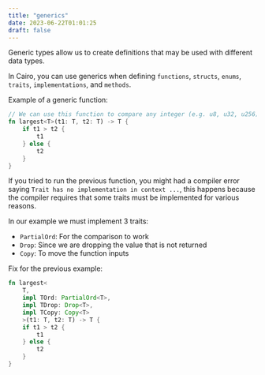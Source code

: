 ```yaml
---
title: "generics"
date: 2023-06-22T01:01:25
draft: false
---
```


Generic types allow us to create definitions that may be used with different data types.

In Cairo, you can use generics when defining `functions`, `structs`, `enums`, `traits`, `implementations`, and `methods`.

Example of a generic function:

```rust {.codebox}
// We can use this function to compare any integer (e.g. u8, u32, u256)
fn largest<T>(t1: T, t2: T) -> T {
    if t1 > t2 {
        t1
    } else {
        t2
    }
}
```

If you tried to run the previous function, you might had a compiler error saying `Trait has no implementation in context ...`, this happens because the compiler requires that some traits must be implemented for various reasons.

In our example we must implement 3 traits:
- `PartialOrd`: For the comparison to work
- `Drop`: Since we are dropping the value that is not returned
- `Copy`: To move the function inputs

Fix for the previous example:

```rust {.codebox}
fn largest<
    T,
    impl TOrd: PartialOrd<T>,
    impl TDrop: Drop<T>,
    impl TCopy: Copy<T>
    >(t1: T, t2: T) -> T {
    if t1 > t2 {
        t1
    } else {
        t2
    }
}
```

